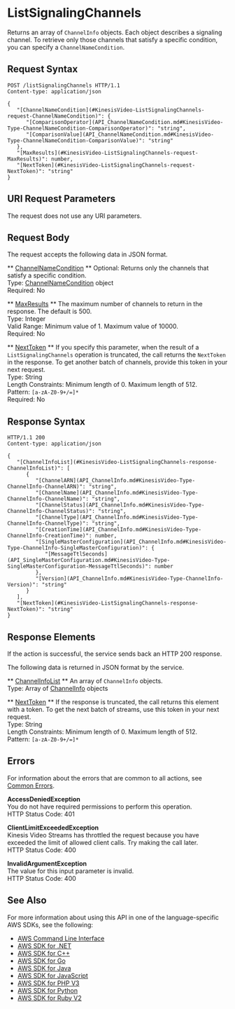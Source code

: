 # ListSignalingChannels<a name="API_ListSignalingChannels"></a>

Returns an array of `ChannelInfo` objects\. Each object describes a signaling channel\. To retrieve only those channels that satisfy a specific condition, you can specify a `ChannelNameCondition`\.

## Request Syntax<a name="API_ListSignalingChannels_RequestSyntax"></a>

```
POST /listSignalingChannels HTTP/1.1
Content-type: application/json

{
   "[ChannelNameCondition](#KinesisVideo-ListSignalingChannels-request-ChannelNameCondition)": { 
      "[ComparisonOperator](API_ChannelNameCondition.md#KinesisVideo-Type-ChannelNameCondition-ComparisonOperator)": "string",
      "[ComparisonValue](API_ChannelNameCondition.md#KinesisVideo-Type-ChannelNameCondition-ComparisonValue)": "string"
   },
   "[MaxResults](#KinesisVideo-ListSignalingChannels-request-MaxResults)": number,
   "[NextToken](#KinesisVideo-ListSignalingChannels-request-NextToken)": "string"
}
```

## URI Request Parameters<a name="API_ListSignalingChannels_RequestParameters"></a>

The request does not use any URI parameters\.

## Request Body<a name="API_ListSignalingChannels_RequestBody"></a>

The request accepts the following data in JSON format\.

 ** [ChannelNameCondition](#API_ListSignalingChannels_RequestSyntax) **   <a name="KinesisVideo-ListSignalingChannels-request-ChannelNameCondition"></a>
Optional: Returns only the channels that satisfy a specific condition\.  
Type: [ChannelNameCondition](API_ChannelNameCondition.md) object  
Required: No

 ** [MaxResults](#API_ListSignalingChannels_RequestSyntax) **   <a name="KinesisVideo-ListSignalingChannels-request-MaxResults"></a>
The maximum number of channels to return in the response\. The default is 500\.  
Type: Integer  
Valid Range: Minimum value of 1\. Maximum value of 10000\.  
Required: No

 ** [NextToken](#API_ListSignalingChannels_RequestSyntax) **   <a name="KinesisVideo-ListSignalingChannels-request-NextToken"></a>
If you specify this parameter, when the result of a `ListSignalingChannels` operation is truncated, the call returns the `NextToken` in the response\. To get another batch of channels, provide this token in your next request\.  
Type: String  
Length Constraints: Minimum length of 0\. Maximum length of 512\.  
Pattern: `[a-zA-Z0-9+/=]*`   
Required: No

## Response Syntax<a name="API_ListSignalingChannels_ResponseSyntax"></a>

```
HTTP/1.1 200
Content-type: application/json

{
   "[ChannelInfoList](#KinesisVideo-ListSignalingChannels-response-ChannelInfoList)": [ 
      { 
         "[ChannelARN](API_ChannelInfo.md#KinesisVideo-Type-ChannelInfo-ChannelARN)": "string",
         "[ChannelName](API_ChannelInfo.md#KinesisVideo-Type-ChannelInfo-ChannelName)": "string",
         "[ChannelStatus](API_ChannelInfo.md#KinesisVideo-Type-ChannelInfo-ChannelStatus)": "string",
         "[ChannelType](API_ChannelInfo.md#KinesisVideo-Type-ChannelInfo-ChannelType)": "string",
         "[CreationTime](API_ChannelInfo.md#KinesisVideo-Type-ChannelInfo-CreationTime)": number,
         "[SingleMasterConfiguration](API_ChannelInfo.md#KinesisVideo-Type-ChannelInfo-SingleMasterConfiguration)": { 
            "[MessageTtlSeconds](API_SingleMasterConfiguration.md#KinesisVideo-Type-SingleMasterConfiguration-MessageTtlSeconds)": number
         },
         "[Version](API_ChannelInfo.md#KinesisVideo-Type-ChannelInfo-Version)": "string"
      }
   ],
   "[NextToken](#KinesisVideo-ListSignalingChannels-response-NextToken)": "string"
}
```

## Response Elements<a name="API_ListSignalingChannels_ResponseElements"></a>

If the action is successful, the service sends back an HTTP 200 response\.

The following data is returned in JSON format by the service\.

 ** [ChannelInfoList](#API_ListSignalingChannels_ResponseSyntax) **   <a name="KinesisVideo-ListSignalingChannels-response-ChannelInfoList"></a>
An array of `ChannelInfo` objects\.  
Type: Array of [ChannelInfo](API_ChannelInfo.md) objects

 ** [NextToken](#API_ListSignalingChannels_ResponseSyntax) **   <a name="KinesisVideo-ListSignalingChannels-response-NextToken"></a>
If the response is truncated, the call returns this element with a token\. To get the next batch of streams, use this token in your next request\.  
Type: String  
Length Constraints: Minimum length of 0\. Maximum length of 512\.  
Pattern: `[a-zA-Z0-9+/=]*` 

## Errors<a name="API_ListSignalingChannels_Errors"></a>

For information about the errors that are common to all actions, see [Common Errors](CommonErrors.md)\.

 **AccessDeniedException**   
You do not have required permissions to perform this operation\.  
HTTP Status Code: 401

 **ClientLimitExceededException**   
Kinesis Video Streams has throttled the request because you have exceeded the limit of allowed client calls\. Try making the call later\.  
HTTP Status Code: 400

 **InvalidArgumentException**   
The value for this input parameter is invalid\.  
HTTP Status Code: 400

## See Also<a name="API_ListSignalingChannels_SeeAlso"></a>

For more information about using this API in one of the language\-specific AWS SDKs, see the following:
+  [AWS Command Line Interface](https://docs.aws.amazon.com/goto/aws-cli/kinesisvideo-2017-09-30/ListSignalingChannels) 
+  [AWS SDK for \.NET](https://docs.aws.amazon.com/goto/DotNetSDKV3/kinesisvideo-2017-09-30/ListSignalingChannels) 
+  [AWS SDK for C\+\+](https://docs.aws.amazon.com/goto/SdkForCpp/kinesisvideo-2017-09-30/ListSignalingChannels) 
+  [AWS SDK for Go](https://docs.aws.amazon.com/goto/SdkForGoV1/kinesisvideo-2017-09-30/ListSignalingChannels) 
+  [AWS SDK for Java](https://docs.aws.amazon.com/goto/SdkForJava/kinesisvideo-2017-09-30/ListSignalingChannels) 
+  [AWS SDK for JavaScript](https://docs.aws.amazon.com/goto/AWSJavaScriptSDK/kinesisvideo-2017-09-30/ListSignalingChannels) 
+  [AWS SDK for PHP V3](https://docs.aws.amazon.com/goto/SdkForPHPV3/kinesisvideo-2017-09-30/ListSignalingChannels) 
+  [AWS SDK for Python](https://docs.aws.amazon.com/goto/boto3/kinesisvideo-2017-09-30/ListSignalingChannels) 
+  [AWS SDK for Ruby V2](https://docs.aws.amazon.com/goto/SdkForRubyV2/kinesisvideo-2017-09-30/ListSignalingChannels) 